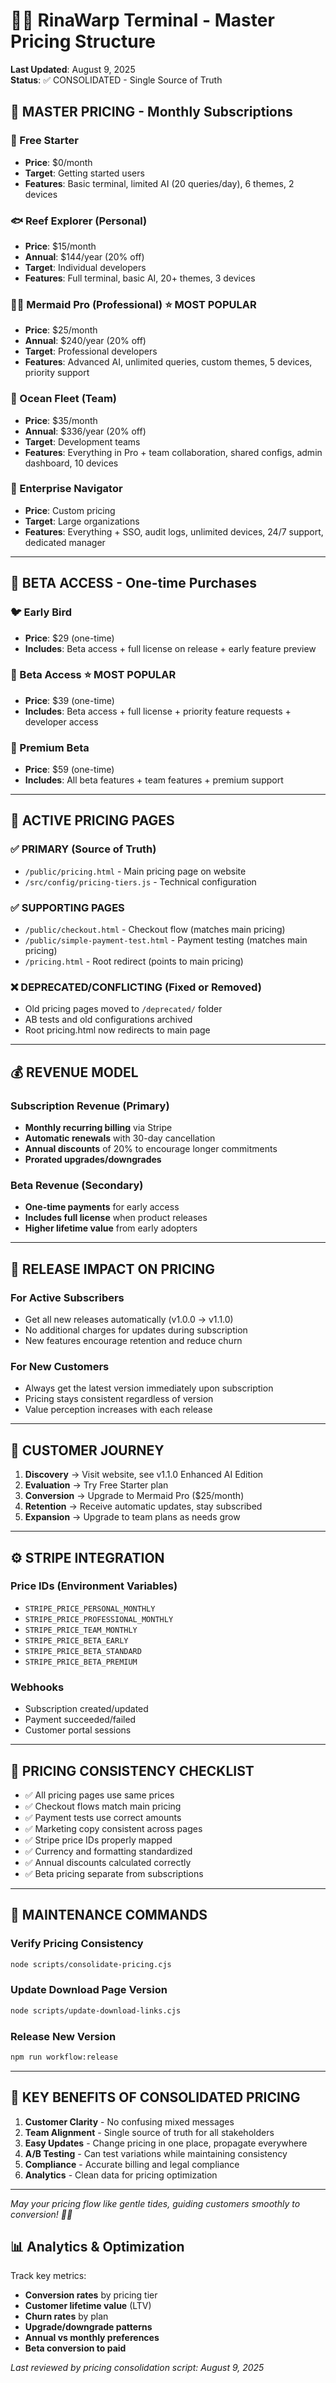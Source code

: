 # 🧜‍♀️ RinaWarp Terminal - Master Pricing Structure

**Last Updated**: August 9, 2025  
**Status**: ✅ CONSOLIDATED - Single Source of Truth

## 🌊 **MASTER PRICING - Monthly Subscriptions**

### **🚀 Free Starter**
- **Price**: $0/month
- **Target**: Getting started users
- **Features**: Basic terminal, limited AI (20 queries/day), 6 themes, 2 devices

### **🐟 Reef Explorer (Personal)**
- **Price**: $15/month 
- **Annual**: $144/year (20% off)
- **Target**: Individual developers
- **Features**: Full terminal, basic AI, 20+ themes, 3 devices

### **🧜‍♀️ Mermaid Pro (Professional)** ⭐ MOST POPULAR
- **Price**: $25/month
- **Annual**: $240/year (20% off)  
- **Target**: Professional developers
- **Features**: Advanced AI, unlimited queries, custom themes, 5 devices, priority support

### **🌊 Ocean Fleet (Team)**
- **Price**: $35/month
- **Annual**: $336/year (20% off)
- **Target**: Development teams
- **Features**: Everything in Pro + team collaboration, shared configs, admin dashboard, 10 devices

### **🏢 Enterprise Navigator**
- **Price**: Custom pricing
- **Target**: Large organizations  
- **Features**: Everything + SSO, audit logs, unlimited devices, 24/7 support, dedicated manager

---

## 🚀 **BETA ACCESS - One-time Purchases**

### **🐦 Early Bird**
- **Price**: $29 (one-time)
- **Includes**: Beta access + full license on release + early feature preview

### **🚀 Beta Access** ⭐ MOST POPULAR  
- **Price**: $39 (one-time)
- **Includes**: Beta access + full license + priority feature requests + developer access

### **👑 Premium Beta**
- **Price**: $59 (one-time)
- **Includes**: All beta features + team features + premium support

---

## 📍 **ACTIVE PRICING PAGES**

### ✅ **PRIMARY (Source of Truth)**
- `/public/pricing.html` - Main pricing page on website
- `/src/config/pricing-tiers.js` - Technical configuration

### ✅ **SUPPORTING PAGES** 
- `/public/checkout.html` - Checkout flow (matches main pricing)
- `/public/simple-payment-test.html` - Payment testing (matches main pricing)
- `/pricing.html` - Root redirect (points to main pricing)

### ❌ **DEPRECATED/CONFLICTING** (Fixed or Removed)
- Old pricing pages moved to `/deprecated/` folder
- AB tests and old configurations archived
- Root pricing.html now redirects to main page

---

## 💰 **REVENUE MODEL**

### **Subscription Revenue** (Primary)
- **Monthly recurring billing** via Stripe
- **Automatic renewals** with 30-day cancellation
- **Annual discounts** of 20% to encourage longer commitments
- **Prorated upgrades/downgrades** 

### **Beta Revenue** (Secondary)
- **One-time payments** for early access
- **Includes full license** when product releases
- **Higher lifetime value** from early adopters

---

## 🔄 **RELEASE IMPACT ON PRICING**

### **For Active Subscribers**
- Get all new releases automatically (v1.0.0 → v1.1.0)
- No additional charges for updates during subscription
- New features encourage retention and reduce churn

### **For New Customers**
- Always get the latest version immediately upon subscription
- Pricing stays consistent regardless of version
- Value perception increases with each release

---

## 🎯 **CUSTOMER JOURNEY**

1. **Discovery** → Visit website, see v1.1.0 Enhanced AI Edition
2. **Evaluation** → Try Free Starter plan
3. **Conversion** → Upgrade to Mermaid Pro ($25/month) 
4. **Retention** → Receive automatic updates, stay subscribed
5. **Expansion** → Upgrade to team plans as needs grow

---

## ⚙️ **STRIPE INTEGRATION**

### **Price IDs** (Environment Variables)
- `STRIPE_PRICE_PERSONAL_MONTHLY`
- `STRIPE_PRICE_PROFESSIONAL_MONTHLY` 
- `STRIPE_PRICE_TEAM_MONTHLY`
- `STRIPE_PRICE_BETA_EARLY`
- `STRIPE_PRICE_BETA_STANDARD`
- `STRIPE_PRICE_BETA_PREMIUM`

### **Webhooks**
- Subscription created/updated
- Payment succeeded/failed
- Customer portal sessions

---

## 🚨 **PRICING CONSISTENCY CHECKLIST**

- ✅ All pricing pages use same prices
- ✅ Checkout flows match main pricing  
- ✅ Payment tests use correct amounts
- ✅ Marketing copy consistent across pages
- ✅ Stripe price IDs properly mapped
- ✅ Currency and formatting standardized
- ✅ Annual discounts calculated correctly
- ✅ Beta pricing separate from subscriptions

---

## 🔧 **MAINTENANCE COMMANDS**

### **Verify Pricing Consistency**
```bash
node scripts/consolidate-pricing.cjs
```

### **Update Download Page Version**
```bash
node scripts/update-download-links.cjs
```

### **Release New Version**
```bash
npm run workflow:release
```

---

## 🌟 **KEY BENEFITS OF CONSOLIDATED PRICING**

1. **Customer Clarity** - No confusing mixed messages
2. **Team Alignment** - Single source of truth for all stakeholders  
3. **Easy Updates** - Change pricing in one place, propagate everywhere
4. **A/B Testing** - Can test variations while maintaining consistency
5. **Compliance** - Accurate billing and legal compliance
6. **Analytics** - Clean data for pricing optimization

---

*May your pricing flow like gentle tides, guiding customers smoothly to conversion! 🌊✨*

## 📊 **Analytics & Optimization**

Track key metrics:
- **Conversion rates** by pricing tier
- **Customer lifetime value** (LTV) 
- **Churn rates** by plan
- **Upgrade/downgrade patterns**
- **Annual vs monthly preferences**
- **Beta conversion to paid**

*Last reviewed by pricing consolidation script: August 9, 2025*
